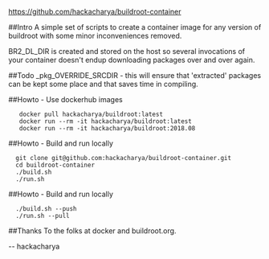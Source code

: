 
https://github.com/hackacharya/buildroot-container

##Intro
A simple set of scripts to create a container image 
for any version of buildroot with some minor 
inconveniences removed. 

BR2_DL_DIR is created and stored on the host so 
several invocations of your container doesn't
endup downloading packages over and over again.

##Todo
\_pkg\_OVERRIDE\_SRCDIR - this will ensure that
'extracted' packages can be kept some place
and that saves time in compiling.


##Howto - Use dockerhub images
```
   docker pull hackacharya/buildroot:latest
   docker run --rm -it hackacharya/buildroot:latest
   docker run --rm -it hackacharya/buildroot:2018.08
```

##Howto - Build and run locally
```
  git clone git@github.com:hackacharya/buildroot-container.git
  cd buildroot-container
  ./build.sh
  ./run.sh
```

##Howto - Build and run locally
```
  ./build.sh --push
  ./run.sh --pull
```

##Thanks
To the folks at docker and buildroot.org.


--
hackacharya
